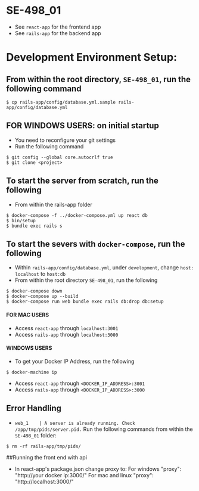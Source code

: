 # SE-498_01

- See `react-app` for the frontend app
- See `rails-app` for the backend app

# Development Environment Setup:

## From within the root directory, `SE-498_01`, run the following command
```shell
$ cp rails-app/config/database.yml.sample rails-app/config/database.yml
```

## FOR WINDOWS USERS: on initial startup
- You need to reconfigure your git settings
- Run the following command
```shell
$ git config --global core.autocrlf true
$ git clone <project>
```

## To start the server from scratch, run the following
- From within the rails-app folder
```shell
$ docker-compose -f ../docker-compose.yml up react db
$ bin/setup
$ bundle exec rails s
```


## To start the severs with `docker-compose`, run the following
- Within `rails-app/config/database.yml`, under `development`, change `host: localhost` to `host:db`
- From within the root directory `SE-498_01`, run the following
```shell
$ docker-compose down
$ docker-compose up --build
$ docker-compose run web bundle exec rails db:drop db:setup
```

#### FOR MAC USERS
- Access `react-app` through `localhost:3001`
- Access `rails-app` through `localhost:3000`

#### WINDOWS USERS
- To get your Docker IP Address, run the following
```shell
$ docker-machine ip
```
- Access `react-app` through `<DOCKER_IP_ADDRESS>:3001`
- Access `rails-app` through `<DOCKER_IP_ADDRESS>:3000`

## Error Handling
- `web_1    | A server is already running. Check /app/tmp/pids/server.pid.`
Run the following commands from within the `SE-498_01` folder:
```shell
$ rm -rf rails-app/tmp/pids/
```
##Running the front end with api
- In react-app's package.json change proxy to:
For windows "proxy": "http://your docker ip:3000/" 
For mac and linux "proxy": "http://localhost:3000/"